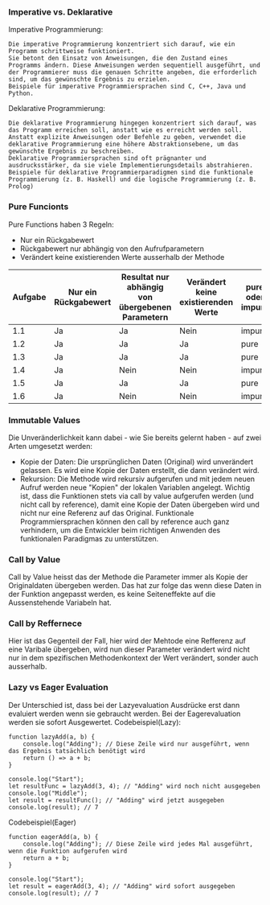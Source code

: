 ### Imperative vs. Deklarative
Imperative Programmierung:

    Die imperative Programmierung konzentriert sich darauf, wie ein Programm schrittweise funktioniert.
    Sie betont den Einsatz von Anweisungen, die den Zustand eines Programms ändern. Diese Anweisungen werden sequentiell ausgeführt, und der Programmierer muss die genauen Schritte angeben, die erforderlich sind, um das gewünschte Ergebnis zu erzielen.
    Beispiele für imperative Programmiersprachen sind C, C++, Java und Python.

Deklarative Programmierung:

    Die deklarative Programmierung hingegen konzentriert sich darauf, was das Programm erreichen soll, anstatt wie es erreicht werden soll.
    Anstatt explizite Anweisungen oder Befehle zu geben, verwendet die deklarative Programmierung eine höhere Abstraktionsebene, um das gewünschte Ergebnis zu beschreiben.
    Deklarative Programmiersprachen sind oft prägnanter und ausdrucksstärker, da sie viele Implementierungsdetails abstrahieren.
    Beispiele für deklarative Programmierparadigmen sind die funktionale Programmierung (z. B. Haskell) und die logische Programmierung (z. B. Prolog)

### Pure Funcionts
Pure Functions haben 3 Regeln:
- Nur ein Rückgabewert
- Rückgabewert nur abhängig von den Aufrufparametern
- Verändert keine existierenden Werte ausserhalb der Methode

| Aufgabe | Nur ein Rückgabewert | Resultat nur abhängig von übergebenen Parametern | Verändert keine existierenden Werte | pure oder impure |
|---------|-----------------------|-------------------------------------------------|---------------------------------------|-------------------|
| 1.1     | Ja                    | Ja                                              | Nein                                  | impure            |
| 1.2     | Ja                    | Ja                                              | Ja                                    | pure              |
| 1.3     | Ja                    | Ja                                              | Ja                                    | pure              |
| 1.4     | Ja                    | Nein                                            | Nein                                  | impure            |
| 1.5     | Ja                    | Ja                                              | Ja                                    | pure              |
| 1.6     | Ja                    | Nein                                            | Nein                                  | impure            |

### Immutable Values
Die Unveränderlichkeit kann dabei - wie Sie bereits gelernt haben - auf zwei Arten umgesetzt werden:
 - Kopie der Daten: Die ursprünglichen Daten (Original) wird unverändert gelassen. Es wird eine Kopie der Daten erstellt, die dann verändert wird.
 - Rekursion: Die Methode wird rekursiv aufgerufen und mit jedem neuen Aufruf werden neue "Kopien" der lokalen Variablen angelegt.
Wichtig ist, dass die Funktionen stets via call by value aufgerufen werden (und nicht call by reference), damit eine Kopie der Daten übergeben wird und nicht nur eine Referenz auf das Original. Funktionale Programmiersprachen können den call by reference auch ganz verhindern, um die Entwickler beim richtigen Anwenden des funktionalen Paradigmas zu unterstützen.

### Call by Value
Call by Value heisst das der Methode die Parameter immer als Kopie der Originaldaten übergeben werden. Das hat zur folge das wenn diese Daten in der Funktion angepasst werden, es keine Seiteneffekte auf die Aussenstehende Variabeln hat.
### Call by Reffernece
Hier ist das Gegenteil der Fall, hier wird der Mehtode eine Refferenz auf eine Varibale übergeben, wird nun dieser Parameter verändert wird nicht nur in dem spezifischen Methodenkontext der Wert verändert, sonder auch ausserhalb.
### Lazy vs Eager Evaluation
Der Unterschied ist, dass bei der Lazyevaluation Ausdrücke erst dann evaluiert werden wenn sie gebraucht werden. Bei der Eagerevaluation werden sie sofort Ausgewertet.
Codebeispiel(Lazy):
```
function lazyAdd(a, b) {
    console.log("Adding"); // Diese Zeile wird nur ausgeführt, wenn das Ergebnis tatsächlich benötigt wird
    return () => a + b;
}

console.log("Start");
let resultFunc = lazyAdd(3, 4); // "Adding" wird noch nicht ausgegeben
console.log("Middle");
let result = resultFunc(); // "Adding" wird jetzt ausgegeben
console.log(result); // 7
```
Codebeispiel(Eager)
```
function eagerAdd(a, b) {
    console.log("Adding"); // Diese Zeile wird jedes Mal ausgeführt, wenn die Funktion aufgerufen wird
    return a + b;
}

console.log("Start");
let result = eagerAdd(3, 4); // "Adding" wird sofort ausgegeben
console.log(result); // 7
```
